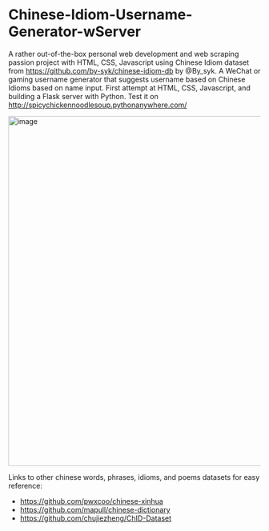 # Chinese-Idiom-Username-Generator-wServer
A rather out-of-the-box personal web development and web scraping passion project with HTML, CSS, Javascript using Chinese Idiom dataset from https://github.com/by-syk/chinese-idiom-db by @By_syk. A WeChat or gaming username generator that suggests username based on Chinese Idioms based on name input. 
First attempt at HTML, CSS, Javascript, and building a Flask server with Python.
Test it on http://spicychickennoodlesoup.pythonanywhere.com/

<img width="700" alt="image" src="https://user-images.githubusercontent.com/85361959/226549108-b6ad2df8-4dc6-4bc3-bea2-b427de0717e7.png">

Links to other chinese words, phrases, idioms, and poems datasets for easy reference:
- https://github.com/pwxcoo/chinese-xinhua
- https://github.com/mapull/chinese-dictionary
- https://github.com/chujiezheng/ChID-Dataset
